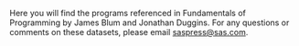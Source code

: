 Here you will find the programs referenced in Fundamentals of Programming by James Blum and Jonathan Duggins. For any questions or comments on these datasets, please email saspress@sas.com.
